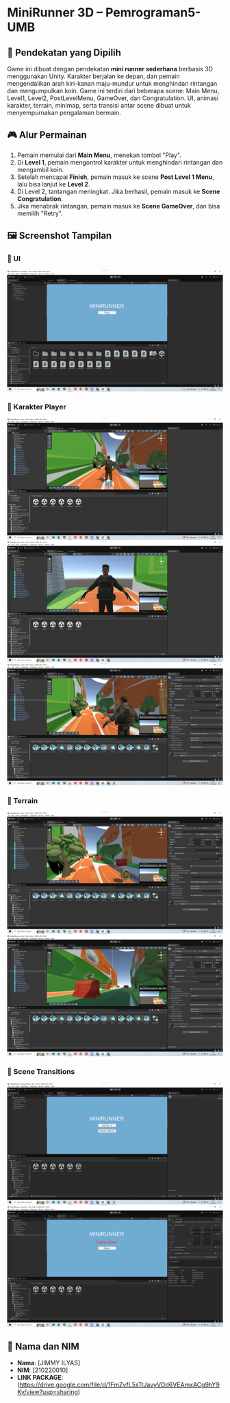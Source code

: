# MiniRunner 3D – Pemrograman5-UMB

## 🧠 Pendekatan yang Dipilih
Game ini dibuat dengan pendekatan **mini runner sederhana** berbasis 3D menggunakan Unity. Karakter berjalan  ke depan, dan pemain mengendalikan arah kiri-kanan maju-mundur untuk menghindari rintangan dan mengumpulkan koin. Game ini terdiri dari beberapa scene: Main Menu, Level1, Level2, PostLevelMenu, GameOver, dan Congratulation. UI, animasi karakter, terrain, minimap, serta transisi antar scene dibuat untuk menyempurnakan pengalaman bermain.

## 🎮 Alur Permainan
1. Pemain memulai dari **Main Menu**, menekan tombol "Play".
2. Di **Level 1**, pemain mengontrol karakter untuk menghindari rintangan dan mengambil koin.
3. Setelah mencapai **Finish**, pemain masuk ke scene **Post Level 1 Menu**, lalu bisa lanjut ke **Level 2**.
4. Di Level 2, tantangan meningkat. Jika berhasil, pemain masuk ke **Scene Congratulation**.
5. Jika menabrak rintangan, pemain masuk ke **Scene GameOver**, dan bisa memilih "Retry".

## 🖼️ Screenshot Tampilan

### 📌 UI
![UI Screenshot](https://github.com/jimmyilyas30/Pemograman5-UMB/blob/main/UI%20main%20menu.png)

### 🧍 Karakter Player
![Player Screenshot](https://github.com/jimmyilyas30/Pemograman5-UMB/blob/main/karakter1.png)
![Player Screenshot](https://github.com/jimmyilyas30/Pemograman5-UMB/blob/main/karakter2.png)
![Player Screenshot](https://github.com/jimmyilyas30/Pemograman5-UMB/blob/main/karakter4.png)

### 🌄 Terrain
![Terrain Screenshot](https://github.com/jimmyilyas30/Pemograman5-UMB/blob/main/terrain1.png)
![Terrain Screenshot](https://github.com/jimmyilyas30/Pemograman5-UMB/blob/main/terrain2.png)


### 🔁 Scene Transitions
![Scene Transition Screenshot](https://github.com/jimmyilyas30/Pemograman5-UMB/blob/main/scene%20trasition.png)
![Scene Transition Screenshot](https://github.com/jimmyilyas30/Pemograman5-UMB/blob/main/transition%20gameover.png)


## 👤 Nama dan NIM
- **Nama**: [JIMMY ILYAS]  
- **NIM**: [210220010]
- **LINK PACKAGE**: (https://drive.google.com/file/d/1FmZvfL5sTtJavyVOd6VEAmxACg9hY9Kv/view?usp=sharing)

